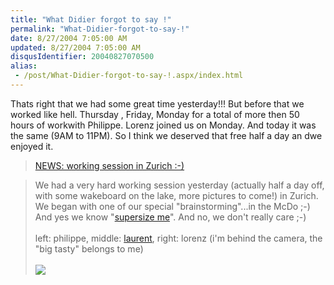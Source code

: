 ```yaml
---
title: "What Didier forgot to say !"
permalink: "What-Didier-forgot-to-say-!"
date: 8/27/2004 7:05:00 AM
updated: 8/27/2004 7:05:00 AM
disqusIdentifier: 20040827070500
alias:
 - /post/What-Didier-forgot-to-say-!.aspx/index.html
---
```

Thats right that we had some great time yesterday!!! But before that we worked like hell. Thursday , Friday, Monday for a total of more then 50 hours of workwith Philippe. Lorenz joined us on Monday. And today it was the same (9AM to 11PM). So I think we deserved that free half a day an dwe enjoyed it.

> [NEWS: working session in Zurich :-)](http://www.didierbeck.com/2004_08_01_blogs.php#109355527588927252)
<!-- more -->
> 
> We had a very hard working session yesterday (actually half a day off, with some wakeboard on the lake, more pictures to come!) in Zurich. We began with one of our special "brainstorming"...in the McDo ;-) And yes we know "[supersize me](http://www.supersizeme.com/)". And no, we don't really care ;-) <br><br>left: philippe, middle: [laurent](http://weblogs.asp.net/lkempe), right: lorenz (i'm behind the camera, the "big tasty" belongs to me) <br><br>![](http://www.didierbeck.com/pics/200408/working01.jpg)
